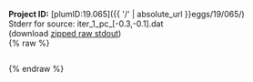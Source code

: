 **Project ID:** [plumID:19.065]({{ '/' | absolute_url }}eggs/19/065/)  
Stderr for source:  iter_1_pc_[-0.3,-0.1].dat   
(download [zipped raw stdout](iter_1_pc_[-0.3,-0.1].dat.plumed.stdout.txt.zip))  
{% raw %}
<pre>
</pre>
{% endraw %}

